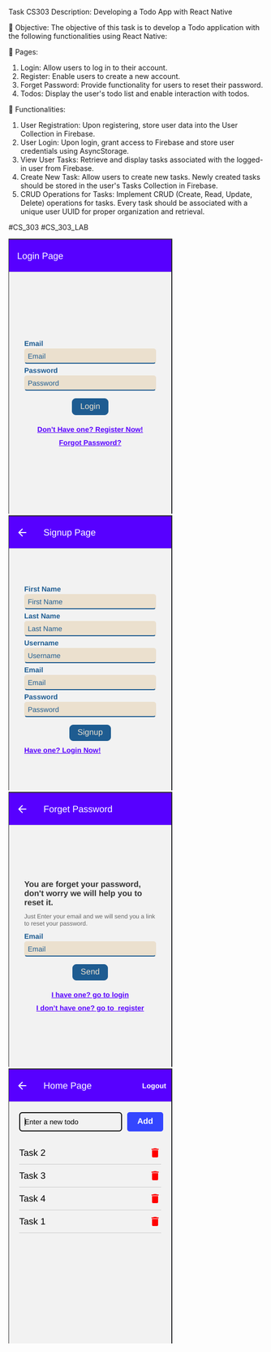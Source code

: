 Task CS303 Description: 
Developing a Todo App with React Native

📍 Objective:
The objective of this task is to develop a Todo application with the following functionalities using React Native:

📍 Pages:
1. Login: Allow users to log in to their account.
2. Register: Enable users to create a new account.
3. Forget Password: Provide functionality for users to reset their password.
4. Todos: Display the user's todo list and enable interaction with todos.

📍 Functionalities:
1. User Registration: Upon registering, store user data into the User Collection in Firebase.
2. User Login: Upon login, grant access to Firebase and store user credentials using AsyncStorage.
3. View User Tasks: Retrieve and display tasks associated with the logged-in user from Firebase.
4. Create New Task: Allow users to create new tasks. Newly created tasks should be stored in the user's Tasks Collection in Firebase.
5. CRUD Operations for Tasks: Implement CRUD (Create, Read, Update, Delete) operations for tasks. Every task should be associated with a unique user UUID for proper organization and retrieval.

#CS_303 #CS_303_LAB

![alt text](<Screenshot from 2024-04-24 18-59-14.png>) 
![alt text](<Screenshot from 2024-04-24 18-59-19.png>) 
![alt text](<Screenshot from 2024-04-24 18-59-27.png>) 
![alt text](<Screenshot from 2024-04-24 19-00-30.png>) 